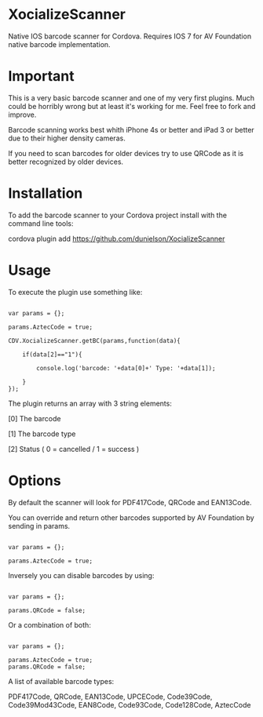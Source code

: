 XocializeScanner
================

Native IOS barcode scanner for Cordova.  Requires IOS 7 for AV Foundation native barcode implementation.

Important
=========

This is a very basic barcode scanner and one of my very first plugins.  Much could be horribly wrong but at least it's working for me.  Feel free to fork and improve.

Barcode scanning works best whith iPhone 4s or better and iPad 3 or better due to their higher density cameras.  

If you need to scan barcodes for older devices try to use QRCode as it is better recognized by older devices.

Installation
============

To add the barcode scanner to your Cordova project install with the command line tools:

cordova plugin add https://github.com/dunielson/XocializeScanner

Usage
=====

To execute the plugin use something like:


```

var params = {};
		
params.AztecCode = true;

CDV.XocializeScanner.getBC(params,function(data){

    if(data[2]=="1"){

        console.log('barcode: '+data[0]+' Type: '+data[1]);

    }
});

```

The plugin returns an array with 3 string elements: 

[0] The barcode

[1] The barcode type

[2] Status ( 0 = cancelled / 1 = success )

Options
=======

By default the scanner will look for PDF417Code, QRCode	and EAN13Code.  

You can override and return other barcodes supported by AV Foundation by sending in params.

````

var params = {};
		
params.AztecCode = true;

````

Inversely you can disable barcodes by using:

````

var params = {};
		
params.QRCode = false;

````

Or a combination of both:

````

var params = {};

params.AztecCode = true;
params.QRCode = false;

````

A list of available barcode types:

PDF417Code, QRCode, EAN13Code, UPCECode, Code39Code, Code39Mod43Code, EAN8Code, Code93Code, Code128Code, AztecCode

